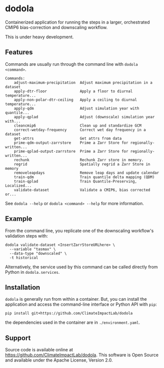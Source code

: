 # dodola

Containerized application for running the steps in a larger, orchestrated CMIP6 bias-correction and downscaling workflow.

This is under heavy development.

## Features

Commands are usually run through the command line with `dodola <command>`.

```shell
Commands:
    adjust-maximum-precipitation  Adjust maximum precipitation in a dataset
    apply-dtr-floor               Apply a floor to diurnal temperature...
    apply-non-polar-dtr-ceiling   Apply a ceiling to diurnal temperature...
    apply-qdm                     Adjust simulation year with quantile...
    apply-qplad                   Adjust (downscale) simulation year with...
    cleancmip6                    Clean up and standardize GCM
    correct-wetday-frequency      Correct wet day frequency in a dataset
    get-attrs                     Get attrs from data
    prime-qdm-output-zarrstore    Prime a Zarr Store for regionally-written...
    prime-qplad-output-zarrstore  Prime a Zarr Store for regionally-written...
    rechunk                       Rechunk Zarr store in memory.
    regrid                        Spatially regrid a Zarr Store in memory
    removeleapdays                Remove leap days and update calendar
    train-qdm                     Train quantile delta mapping (QDM)
    train-qplad                   Train Quantile-Preserving, Localized...
    validate-dataset              Validate a CMIP6, bias corrected or...
```

See `dodola --help` or `dodola <command> --help` for more information.

## Example

From the command line, you replicate one of the downscaling workflow's validation steps with: 

```shell
dodola validate-dataset <InsertZarrStoreURLhere> \
  --variable "tasmax" \
  --data-type "downscaled" \
  -t historical
```

Alternatively, the service used by this command can be called directly from Python in `dodola.services`.

## Installation

`dodola` is generally run from within a container. But, you can install the application and access the command-line interface or Python API with `pip`:

```shell
pip install git+https://github.com/ClimateImpactLab/dodola
```

the dependencies used in the container are in `./environment.yaml`.

## Support

Source code is available online at https://github.com/ClimateImpactLab/dodola. This software is Open Source and available under the Apache License, Version 2.0.
